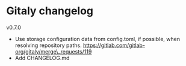 # Gitaly changelog

v0.7.0

-   Use storage configuration data from config.toml, if possible, when
    resolving repository paths.
    https://gitlab.com/gitlab-org/gitaly/merge\_requests/119
-   Add CHANGELOG.md
